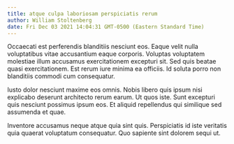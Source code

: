 ```yaml
---
title: atque culpa laboriosam perspiciatis rerum
author: William Stoltenberg
date: Fri Dec 03 2021 14:04:31 GMT-0500 (Eastern Standard Time)
---
```

Occaecati est perferendis blanditiis nesciunt eos. Eaque velit nulla voluptatibus vitae accusantium eaque corporis. Voluptas voluptatem molestiae illum accusamus exercitationem excepturi sit. Sed quis beatae quasi exercitationem. Est rerum iure minima ea officiis. Id soluta porro non blanditiis commodi cum consequatur.

 Iusto dolor nesciunt maxime eos omnis. Nobis libero quis ipsum nisi explicabo deserunt architecto rerum earum. Ut quos iste. Sunt excepturi quis nesciunt possimus ipsum eos. Et aliquid repellendus qui similique sed assumenda et quae.

 Inventore accusamus neque atque quia sint quis. Perspiciatis id iste veritatis quia quaerat voluptatum consequatur. Quo sapiente sint dolorem sequi ut.